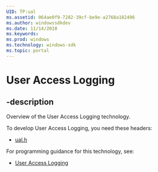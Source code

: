 ```yaml
---
UID: TP:ual
ms.assetid: 064ae0f9-7282-39cf-be9e-a2768a182496
ms.author: windowssdkdev
ms.date: 11/14/2018
ms.keywords: 
ms.prod: windows
ms.technology: windows-sdk
ms.topic: portal
---
```


# User Access Logging

## -description

Overview of the User Access Logging technology.

To develop User Access Logging, you need these headers:

 * [ual.h](../ual/index.md)

For programming guidance for this technology, see:
* [User Access Logging](/windows/desktop/ual)

